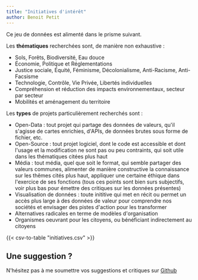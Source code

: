 ```yaml
---
title: "Initiatives d'intérêt"
author: Benoit Petit
---
```


Ce jeu de données est alimenté dans le prisme suivant.

Les **thématiques** recherchées sont, de manière non exhaustive :
- Sols, Forêts, Biodiversité, Eau douce
- Économie, Politique et Réglementations
- Justice sociale, Équité, Féminisme, Décolonialisme, Anti-Racisme, Anti-Facsisme
- Technologie, Contrôle, Vie Privée, Libertés individuelles
- Compréhension et réduction des impacts environnementaux, secteur par secteur
- Mobilités et aménagement du territoire

Les **types** de projets particulièrement recherchés sont :
- Open-Data : tout projet qui partage des données de valeurs, qu'il s'agisse de cartes enrichies, d'APIs, de données brutes sous forme de fichier, etc.
- Open-Source : tout projet logiciel, dont le code est accessible et dont l'usage et la modification ne sont pas ou peu contraints, qui soit utile dans les thématiques citées plus haut
- Média : tout média, quel que soit le format, qui semble partager des valeurs communes, alimenter de manière constructive la connaissance sur les thêmes cités plus haut, appliquer une certaine éthique dans l'exercice de ses fonctions (tous ces points sont bien surs subjectifs, voir plus bas pour émettre des critiques sur les données présentes)
- Visualisation de données : toute inititive qui met en récit ou permet un accès plus large à des données de valeur pour comprendre nos sociétés et envisager des pistes d'action pour les transformer
- Alternatives radicales en terme de modèles d'organisation
- Organismes oeuvrant pour les citoyens, ou bénéficiant indirectement au citoyens

{{< csv-to-table "initiatives.csv" >}}

## Une suggestion ?

N'hésitez pas à me soumettre vos suggestions et critiques sur [Github](https://github.com/bpetit/blog/blob/master/assets/initiatives.csv)

